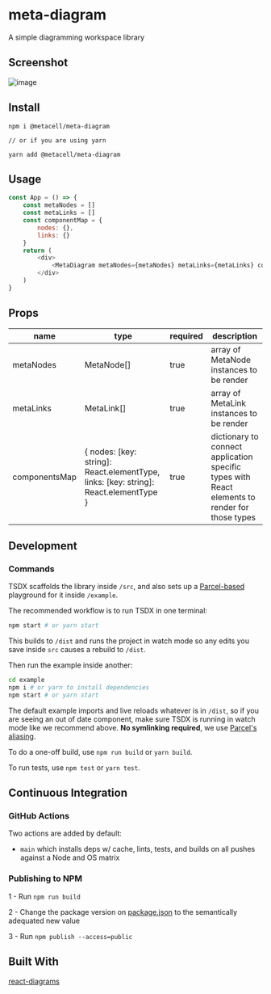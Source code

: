 # meta-diagram

A simple diagramming workspace library

## Screenshot

![image](https://user-images.githubusercontent.com/19196034/176734658-6019f1f7-b268-4361-9bdc-2129e1078e16.png)


## Install 

```
npm i @metacell/meta-diagram

// or if you are using yarn

yarn add @metacell/meta-diagram
```

## Usage

```javascript
const App = () => {
    const metaNodes = []
    const metaLinks = []
    const componentMap = {
        nodes: {},
        links: {}
    }
    return (
        <div>
            <MetaDiagram metaNodes={metaNodes} metaLinks={metaLinks} componentMap={componentMap}/>
        </div>
    )
}
```

## Props

| name          | type                                                                                  | required | description                                                                                    |
|---------------|---------------------------------------------------------------------------------------|----------|------------------------------------------------------------------------------------------------|
| metaNodes  | MetaNode[]                                                                         | true     | array of MetaNode instances to be render                                                    |
| metaLinks     | MetaLink[]                                                                            | true     | array of MetaLink instances to be render                                                       |
| componentsMap | { nodes: [key: string]: React.elementType,  links: [key: string]: React.elementType } | true     | dictionary to connect application specific types with React elements to render for those types |


## Development

### Commands

TSDX scaffolds the library inside `/src`, and also sets up a [Parcel-based](https://parceljs.org) playground for it inside `/example`.

The recommended workflow is to run TSDX in one terminal:

```bash
npm start # or yarn start
```

This builds to `/dist` and runs the project in watch mode so any edits you save inside `src` causes a rebuild to `/dist`.

Then run the example inside another:

```bash
cd example
npm i # or yarn to install dependencies
npm start # or yarn start
```

The default example imports and live reloads whatever is in `/dist`, so if you are seeing an out of date component, make sure TSDX is running in watch mode like we recommend above. **No symlinking required**, we use [Parcel's aliasing](https://parceljs.org/module_resolution.html#aliases).

To do a one-off build, use `npm run build` or `yarn build`.

To run tests, use `npm test` or `yarn test`.


## Continuous Integration

### GitHub Actions

Two actions are added by default:

- `main` which installs deps w/ cache, lints, tests, and builds on all pushes against a Node and OS matrix

### Publishing to NPM

1 - Run `npm run build`

2 - Change the package version on [package.json](https://github.com/MetaCell/meta-diagram/blob/develop/package.json#L2) to the semantically adequated new value

3 - Run `npm publish --access=public`

## Built With

[react-diagrams](https://github.com/projectstorm/react-diagrams)

